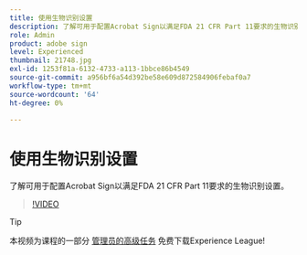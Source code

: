 ```yaml
---
title: 使用生物识别设置
description: 了解可用于配置Acrobat Sign以满足FDA 21 CFR Part 11要求的生物识别设置
role: Admin
product: adobe sign
level: Experienced
thumbnail: 21748.jpg
exl-id: 1253f81a-6132-4733-a113-1bbce86b4549
source-git-commit: a956bf6a54d392be58e609d872584906febaf0a7
workflow-type: tm+mt
source-wordcount: '64'
ht-degree: 0%

---
```


# 使用生物识别设置

了解可用于配置Acrobat Sign以满足FDA 21 CFR Part 11要求的生物识别设置。

>[!VIDEO](https://video.tv.adobe.com/v/21748?hidetitle=true)

>[!TIP]
>
>本视频为课程的一部分 [管理员的高级任务](https://experienceleague.adobe.com/?recommended=Sign-A-1-2020.1) 免费下载Experience League!
